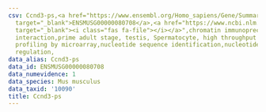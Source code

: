 ```yaml
---
csv: Ccnd3-ps,<a href="https://www.ensembl.org/Homo_sapiens/Gene/Summary?db=core;g=ENSMUSG00000080708"
  target="_blank">ENSMUSG00000080708</a>,<a href="https://www.ncbi.nlm.nih.gov/pubmed/23834426"
  target="_blank"><i class="fas fa-file"></i></a>",chromatin immunoprecipitation assay,direct
  interaction,prime adult stage, testis, Spermatocyte, high throughput transcription
  profiling by microarray,nucleotide sequence identification,nucleotide sequence identification,transcriptional
  regulation,
data_alias: Ccnd3-ps
data_id: ENSMUSG00000080708
data_numevidence: 1
data_species: Mus musculus
data_taxid: '10090'
title: Ccnd3-ps
---
```

